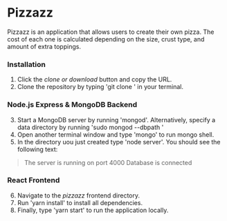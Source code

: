 # Pizzazz

Pizzazz is an application that allows users to create their own pizza. The cost of each one is calculated depending on the size, crust type, and amount of extra toppings.

### __Installation__

1. Click the _clone or download_ button and copy the URL.
2. Clone the repository by typing 'git clone <URL>' in your terminal.

### __Node.js Express & MongoDB Backend__

3. Start a MongoDB server by running 'mongod'. Alternatively, specify a data directory by running 'sudo mongod --dbpath <path>'
4. Open another terminal window and type 'mongo' to run mongo shell.
5. In the directory uou just created type 'node server'. You should see the following text:
  > The server is running on port 4000
  > Database is connected


### __React Frontend__

6. Navigate to the _pizzazz_ frontend directory.
7. Run 'yarn install' to install all dependencies.
8. Finally, type 'yarn start' to run the application locally.
 
